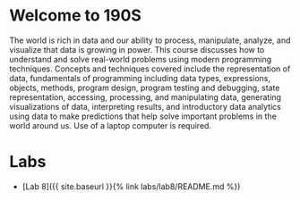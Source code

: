 # Welcome to 190S

The world is rich in data and our ability to process, manipulate, analyze, and visualize that data is growing in power. This course discusses how to understand and solve real-world problems using modern programming techniques. Concepts and techniques covered include the representation of data, fundamentals of programming including data types, expressions, objects, methods, program design, program testing and debugging, state representation, accessing, processing, and manipulating data, generating visualizations of data, interpreting results, and introductory data analytics using data to make predictions that help solve important problems in the world around us. Use of a laptop computer is required.

# Labs

- [Lab 8]({{ site.baseurl }}{% link labs/lab8/README.md %})